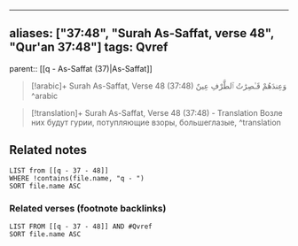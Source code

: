 
---
aliases: ["37:48", "Surah As-Saffat, verse 48", "Qur'an 37:48"]
tags: Qvref
---

parent:: [[q - As-Saffat (37)|As-Saffat]]

> [!arabic]+ Surah As-Saffat, Verse 48 (37:48)
> <span class="quran-arabic">وَعِندَهُمْ قَـٰصِرَٰتُ ٱلطَّرْفِ عِينٌ</span>
^arabic

> [!translation]+ Surah As-Saffat, Verse 48 (37:48) - Translation
> Возле них будут гурии, потупляющие взоры, большеглазые,
^translation



## Related notes
```dataview
LIST from [[q - 37 - 48]]
WHERE !contains(file.name, "q - ")
SORT file.name ASC
```

### Related verses (footnote backlinks)
```dataview
LIST FROM [[q - 37 - 48]] AND #Qvref
SORT file.name ASC
```

